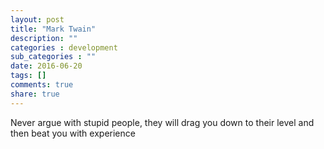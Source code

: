 ```yaml
---
layout: post
title: "Mark Twain"
description: ""
categories : development
sub_categories : ""
date: 2016-06-20
tags: []
comments: true
share: true
---
```


Never argue with stupid people, they will drag you down to their level and
then beat you with experience

